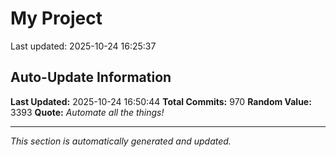 # My Project


Last updated: 2025-10-24 16:25:37

















































































































































































































































































































































































































































































































































































































































































































































































































































































































































































































































































































































































































































































































































































































## Auto-Update Information

**Last Updated:** 2025-10-24 16:50:44
**Total Commits:** 970
**Random Value:** 3393
**Quote:** _Automate all the things!_

---
_This section is automatically generated and updated._